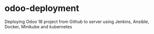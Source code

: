 # odoo-deployment
Deploying Odoo 18 project from Github to server using Jenkins, Ansible, Docker, Minikube and kubernetes
